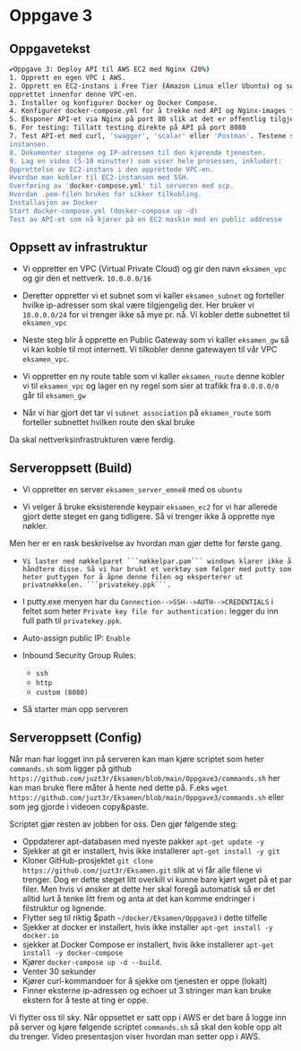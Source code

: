 # Oppgave 3

## Oppgavetekst
```bash
✔Oppgave 3: Deploy API til AWS EC2 med Nginx (20%)
1. Opprett en egen VPC i AWS.
2. Opprett en EC2-instans i Free Tier (Amazon Linux eller Ubuntu) og sørg for at EC2-instansen er
opprettet innenfor denne VPC-en.
3. Installer og konfigurer Docker og Docker Compose.
4. Konfigurer docker-compose.yml for å trekke ned API og Nginx-images fra Docker Hub.
5. Eksponer API-et via Nginx på port 80 slik at det er offentlig tilgjengelig.
6. For testing: Tillatt testing direkte på API på port 8080
7. Test API-et med curl, 'swagger', 'scalar' eller 'Postman'. Testene skal kjøres mot public IP'en til EC2-
instansen.
8. Dokumenter stegene og IP-adressen til den kjørende tjenesten.
9. Lag en video (5-10 minutter) som viser hele prosessen, inkludert:
Opprettelse av EC2-instans i den opprettede VPC-en.
Hvordan man kobler til EC2-instansen med SSH.
Overføring av 'docker-compose.yml' til serveren med scp.
Hvordan .pem-filen brukes for sikker tilkobling.
Installasjon av Docker
Start docker-compose.yml (docker-compose up -d)
Test av API-et som nå kjører på en EC2 maskin med en public addresse
``` 


## Oppsett av infrastruktur

* Vi oppretter en VPC (Virtual Private Cloud) og gir den navn ```eksamen_vpc``` og gir den et nettverk. ```10.0.0.0/16```

* Deretter oppretter vi et subnet som vi kaller ```eksamen_subnet``` og forteller hvilke ip-adresser som skal være tilgjengelig der. Her bruker vi ```10.0.0.0/24``` for vi trenger ikke så mye pr. nå. Vi kobler dette subnettet til ```eksamen_vpc```

* Neste steg blir å opprette en Public Gateway som vi kaller ```eksamen_gw``` så vi kan koble til mot internett. Vi tilkobler denne gatewayen til vår VPC ```eksamen_vpc```.  

* Vi oppretter en ny route table som vi kaller ```eksamen_route``` denne kobler vi til ```eksamen_vpc``` og lager en ny regel som sier at trafikk fra ```0.0.0.0/0``` går til ```eksamen_gw```  

* Når vi har gjort det tar vi ```subnet association``` på ```eksamen_route``` som forteller subnettet hvilken route den skal bruke

Da skal nettverksinfrastrukturen være ferdig.


## Serveroppsett (Build)

* Vi oppretter en server ```eksamen_server_emne8``` med os ```ubuntu```

* Vi velger å bruke eksisterende keypair ```eksamen_ec2``` for vi har allerede gjort dette steget en gang tidligere. Så vi trenger ikke å opprette nye nøkler. 

Men her er en rask beskrivelse av hvordan man gjør dette for første gang. 
*     Vi laster ned nøkkelparet ```nøkkelpar.pam``` windows klarer ikke å håndtere disse. Så vi har brukt et verktøy som følger med putty som heter puttygen for å åpne denne filen og eksperterer ut privatnøkkelen. ```privatekey.ppk```. 
*    I putty.exe menyen har du ```Connection-->SSH-->AUTH-->CREDENTIALS``` i feltet som heter ```Private key file for authentication:``` legger du inn full path til ```privatekey.ppk```.

* Auto-assign public IP: ```Enable```

* Inbound Security Group Rules:
    * ```ssh```
    * ```http```
    * ```custom (8080)```
    
* Så starter man opp serveren

## Serveroppsett (Config)

Når man har logget inn på serveren kan man kjøre scriptet som heter ```commands.sh``` som ligger på github ```https://github.com/juzt3r/Eksamen/blob/main/Oppgave3/commands.sh``` her kan man bruke flere måter å hente ned dette på. F.eks ```wget https://github.com/juzt3r/Eksamen/blob/main/Oppgave3/commands.sh``` eller som jeg gjorde i videoen copy&paste.

Scriptet gjør resten av jobben for oss. Den gjør følgende steg:

* Oppdaterer apt-databasen med nyeste pakker ```apt-get update -y```
* Sjekker at git er installert, hvis ikke installerer ```apt-get install -y git```
* Kloner GitHub-prosjektet ```git clone https://github.com/juzt3r/Eksamen.git``` slik at vi får alle filene vi trenger. Dog er dette steget litt overkill vi kunne bare kjørt wget på et par filer. Men hvis vi ønsker at dette her skal foregå automatisk så er det alltid lurt å tenke litt frem og anta at det kan komme endringer i filstruktur og lignende. 
* Flytter seg til riktig $path ```~/docker/Eksamen/Oppgave3``` i dette tilfelle
* Sjekker at docker er installert, hvis ikke installer ```apt-get install -y docker.io```
* sjekker at Docker Compose er installert, hvis ikke installerer ```apt-get install -y docker-compose```
* Kjører ```docker-compose up -d --build```. 
* Venter 30 sekunder
* Kjører curl-kommandoer for å sjekke om tjenesten er oppe (lokalt)
* Finner eksterne ip-adressen og echoer ut 3 stringer man kan bruke ekstern for å teste at ting er oppe.








Vi flytter oss til sky. Når oppsettet er satt opp i AWS er det bare å logge inn på server og kjøre følgende scriptet ```commands.sh``` så skal den koble opp alt du trenger.
Video presentasjon viser hvordan man setter opp i AWS.